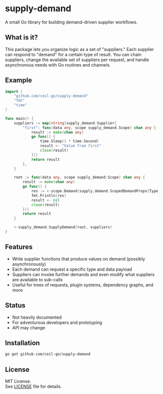 # supply-demand

A small Go library for building demand-driven supplier workflows.

## What is it?

This package lets you organize logic as a set of "suppliers." Each supplier can respond to "demand" for a certain type of result. You can chain suppliers, change the available set of suppliers per request, and handle asynchronous needs with Go routines and channels.

## Example

```go
import (
    "github.com/ceil-go/supply-demand"
    "fmt"
    "time"
)

func main() {
    suppliers := map[string]supply_demand.Supplier{
        "first": func(data any, scope supply_demand.Scope) chan any {
            result := make(chan any)
            go func() {
                time.Sleep(1 * time.Second)
                result <- "Value from first"
                close(result)
            }()
            return result
        },
    }

    root := func(data any, scope supply_demand.Scope) chan any {
        result := make(chan any)
        go func() {
            res := <-scope.Demand(supply_demand.ScopedDemandProps{Type: "first"})
            fmt.Println(res)
            result <- nil
            close(result)
        }()
        return result
    }

    <-supply_demand.SupplyDemand(root, suppliers)
}
```

## Features

- Write supplier functions that produce values on demand (possibly asynchronously)
- Each demand can request a specific type and data payload
- Suppliers can invoke further demands and even modify what suppliers are available to sub-calls
- Useful for trees of requests, plugin systems, dependency graphs, and more

## Status

- Not heavily documented
- For adventurous developers and prototyping
- API may change

## Installation

```sh
go get github.com/ceil-go/supply-demand
```

## License

MIT License.  
See [LICENSE](LICENSE) file for details.
